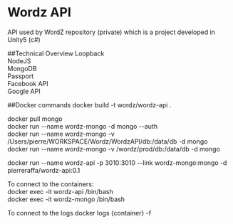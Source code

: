 # Wordz API

API used by WordZ repository (private) which is a project developed in Unity5 (c#)

##Technical Overview
Loopback  
NodeJS  
MongoDB  
Passport  
Facebook API  
Google API

##Docker commands
docker build -t wordz/wordz-api .
  
docker pull mongo  
docker run --name wordz-mongo -d mongo --auth  
docker run --name wordz-mongo -v /Users/pierre/WORKSPACE/Wordz/WordzAPI/db:/data/db -d mongo  
docker run --name wordz-mongo -v /wordz/prod/db:/data/db -d mongo
    
docker run --name wordz-api -p 3010:3010 --link wordz-mongo:mongo -d pierreraffa/wordz-api:0.1  
  
To connect to the containers:  
docker exec -it wordz-api /bin/bash  
docker exec -it wordz-mongo /bin/bash  

To connect to the logs
docker logs {container} -f